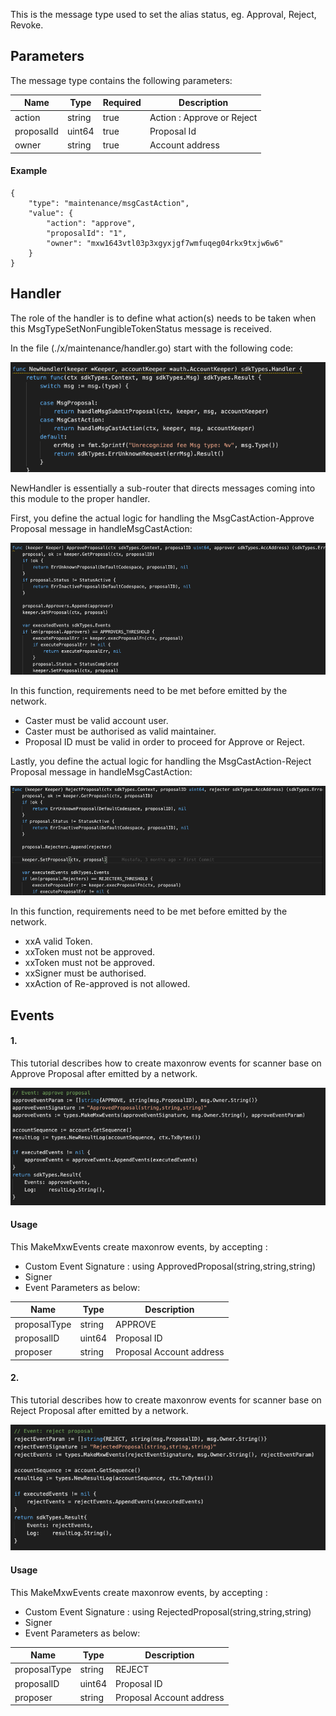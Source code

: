 This is the message type used to set the alias status, eg. Approval, Reject, Revoke.

<!-- type MsgCastAction struct {
	Action     string              `json:"action"`
	ProposalID uint64              `json:"proposalId"` // ID of the proposal
	Owner      sdkTypes.AccAddress `json:"owner"`      //  address of the voter
} -->


## Parameters

The message type contains the following parameters:

| Name | Type | Required | Description                 |
| ---- | ---- | -------- | --------------------------- |
| action | string | true   | Action : Approve or Reject| | 
| proposalId | uint64 | true   | Proposal Id| | 
| owner | string | true   | Account address| | 


#### Example
```
{
    "type": "maintenance/msgCastAction",
    "value": {
        "action": "approve",
        "proposalId": "1",
        "owner": "mxw1643vtl03p3xgyxjgf7wmfuqeg04rkx9txjw6w6"
    }
}
```

## Handler

The role of the handler is to define what action(s) needs to be taken when this MsgTypeSetNonFungibleTokenStatus message is received.

In the file (./x/maintenance/handler.go) start with the following code:

![Image-1](../pic/SubmitProposal_01.png)


NewHandler is essentially a sub-router that directs messages coming into this module to the proper handler.

First, you define the actual logic for handling the MsgCastAction-Approve Proposal message in handleMsgCastAction:

![Image-2](../pic/CastAction_01.png)


In this function, requirements need to be met before emitted by the network.  

* Caster must be valid account user. 
* Caster must be authorised as valid maintainer.
* Proposal ID must be valid in order to proceed for Approve or Reject.

Lastly, you define the actual logic for handling the MsgCastAction-Reject Proposal message in handleMsgCastAction:

![Image-2](../pic/CastAction_02.png)


In this function, requirements need to be met before emitted by the network.  

* xxA valid Token.
* xxToken must not be approved.
* xxToken must not be approved.
* xxSigner must be authorised.
* xxAction of Re-approved is not allowed.



## Events
#### 1.
This tutorial describes how to create maxonrow events for scanner base on Approve Proposal after emitted by a network.

![Image-1](../pic/CastAction_03.png)  


#### Usage
This MakeMxwEvents create maxonrow events, by accepting :

* Custom Event Signature : using ApprovedProposal(string,string,string)
* Signer
* Event Parameters as below: 

| Name | Type | Description                 |
| ---- | ---- | --------------------------- |
| proposalType | string | APPROVE| | 
| proposalID | uint64 | Proposal ID| | 
| proposer | string | Proposal Account address| | 


#### 2.
This tutorial describes how to create maxonrow events for scanner base on Reject Proposal after emitted by a network.

![Image-2](../pic/CastAction_04.png)  


#### Usage
This MakeMxwEvents create maxonrow events, by accepting :

* Custom Event Signature : using RejectedProposal(string,string,string)
* Signer
* Event Parameters as below: 

| Name | Type | Description                 |
| ---- | ---- | --------------------------- |
| proposalType | string | REJECT| | 
| proposalID | uint64 | Proposal ID| | 
| proposer | string | Proposal Account address| | 

